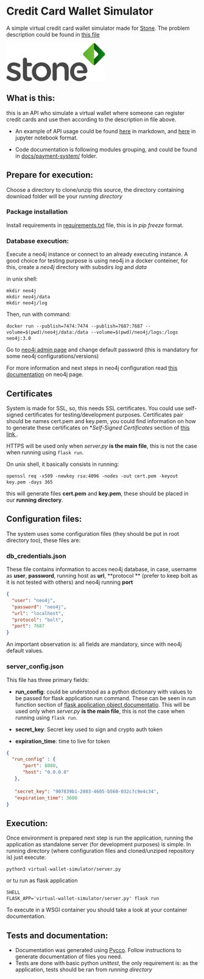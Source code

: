# Credit Card Wallet Simulator

A simple virtual credit card wallet simulator made for [Stone](http://www.stone.com.br/). The problem description could be found in [this file](CHALLENGE.md)

![Alt text](docs/stone-logo.png)
  
  
## What is this:
this is an API who simulate a virtual wallet where someone can register credit cards and use then according to the description in file above.

* An example of API usage could be found [here](docs/example_using_payment_api.md) in markdown, and [here](docs/example_using_payment_api.ipynb) in jupyter notebook format.

* Code  documentation is following modules grouping, and could be found in [docs/payment-system/](docs/payment-system/) folder.

## Prepare for execution:

Choose a directory to clone/unzip this source, the directory containing download folder will be your *running directory*

### Package installation

Install requirements in [requirements.txt](requirements.txt) file, this is in *pip freeze* format.

### Database execution:

Execute a neo4j instance or connect to an already executing instance. A good choice for testing purpose is using neo4j in a docker conteiner, for this, create a *neo4j* directory with subsdirs *log* and *data*

in unix shell:

```SHELL
mkdir neo4j
mkdir neo4j/data
mkdir neo4j/log
```

Then, run with command:

```SHELL
docker run --publish=7474:7474 --publish=7687:7687 --volume=$(pwd)/neo4j/data:/data --volume=$(pwd)/neo4j/logs:/logs neo4j:3.0

```

Go to [neo4j admin page](http://0.0.0.0:7474/browser/) and change default password (this is mandatory for some neo4j configurations/versions)

For more information and next steps in neo4j configuration read [this documentation](https://neo4j.com/docs/operations-manual/current/installation/docker/) on neo4j page.


## Certificates
System is made for SSL, so, this needs SSL certificates. You could use self-signed certificates for testing/development purposes. Certificates pair should be names cert.pem and key.pem, you could find information on how to generate these certificates on **Self-Signed Certificates* section of [this link ](https://blog.miguelgrinberg.com/post/running-your-flask-application-over-https).

HTTPS will be used only when *server.py* **is the main file**, this is not the case when running using ``flask run``.

On unix shell, it basically consists in running:

```SHELL
openssl req -x509 -newkey rsa:4096 -nodes -out cert.pem -keyout key.pem -days 365
```

this will generate files **cert.pem** and **key.pem**, these should be placed in our **running directory**.

## Configuration files:
The system uses some configuration files (they should be put in root directory too), these files are:

### db_credentials.json

These file contains information to acces neo4j database, in case, username as **user**, **password**, running host as **url**, **protocol ** (prefer to keep bolt as it is not tested with others) and neo4j running **port**
```JSON
{
  "user": "neo4j",
  "password": "neo4j",
  "url": "localhost",
  "protocol": "bolt",
  "port": 7687
}
```
An important observation is: all fields are mandatory, since with neo4j default values.

### server_config.json

This file has three primary fields:

* **run_config**: could be understood as a python dictionary with values to be passed for flask application run command. These can be seen in *run* function section of [flask application object documentatio](http://flask.pocoo.org/docs/0.12/api/#application-object). This will be used only when *server.py* **is the main file**, this is not the case when running using ``flask run``.

* **secret_key**: Secret key used to sign and crypto auth token
* **expiration_time**: time to live for token

```JSON
{
  "run_config" : {
      "port": 8080,
      "host": "0.0.0.0"
   },

   "secret_key": "907839b1-2803-4605-b560-032c7c9e4c34",
   "expiration_time": 3600
}
```

## Execution:

Once environment is prepared next step is run the application, running the application as standalone server (for development purposes) is simple. In running directory (where configuration files and cloned/unziped repository is) just execute:

```SHELL
python3 virtual-wallet-simulator/server.py
```

or tu run as flask application

```
SHELL
FLASK_APP='virtual-wallet-simulator/server.py' flask run
```

To execute in a WSGI container you should take a look at your container documentation.

## Tests and documentation:

* Documentation was generated using [Pycco](https://pycco-docs.github.io/pycco/). Follow instructions to generate documentation of files you need.
* Tests are done with basic python *unittest*, the only requirement is: as the application, tests should be ran from *running directory*